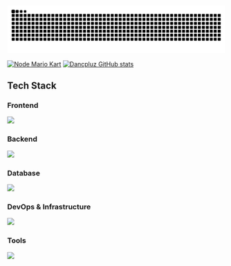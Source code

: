 <p align="center">
  <a href="#">
    <img src="https://github.com/dancpluz/dancpluz/blob/main/media/github-snake-dark.svg" title="🐍 These commits updates every 5 days!" alt="snake" />
   </a>
</p>

[![Node Mario Kart](https://github-readme-stats.vercel.app/api/pin/?username=dancpluz&repo=node-mario-kart&theme=dark)](https://github.com/dancpluz/node-mario-kart)
[![Dancpluz GitHub stats](https://github-readme-stats.vercel.app/api?username=dancpluz&theme=dark&show_icons=true&show=prs_merged,prs_merged_percentage&hide=contribs,issues)](https://github.com/dancpluz?tab=repositories)

## Tech Stack

### Frontend
<p align="left">
  <a href="#">
    <img src="https://skillicons.dev/icons?i=ts,js,react,nextjs,tailwind,styledcomponents,threejs,html,css" />
  </a>
</p>

### Backend

<p align="left">
  <a href="#">
    <img src="https://skillicons.dev/icons?i=nodejs,py,java,cpp" />
  </a>
</p>

### Database

<p align="left">
  <a href="#">
    <img src="https://skillicons.dev/icons?i=postgresql,supabase,firebase" />
  </a>
</p>

### DevOps & Infrastructure

<p align="left">
  <a href="#">
    <img src="https://skillicons.dev/icons?i=docker,linux,vercel,aws" />
  </a>
</p>

### Tools
  
<p align="left">
  <a href="#">
    <img src="https://skillicons.dev/icons?i=git,github,figma,ps,ai,pr" />
  </a>
</p>
